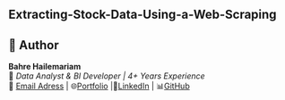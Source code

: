## Extracting-Stock-Data-Using-a-Web-Scraping
## 👤 Author
**Bahre Hailemariam**  
📍 *Data Analyst & BI Developer \| 4+ Years Experience*\
📩 [Email Adress](bahre.hail@gmail.com) | 🌐[Portfolio](https://bahre-hailemariam-data-analyst.crd.co/) |💼[LinkedIn](https://www.linkedin.com/in/bahre-hailemariam/) | 📊[GitHub](https://github.com/BahreHailemariam)
